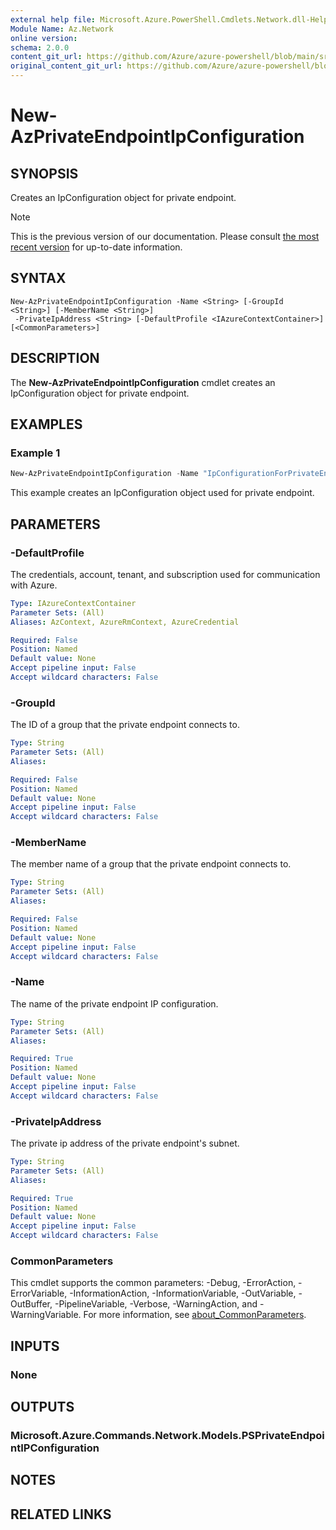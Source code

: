 ```yaml
---
external help file: Microsoft.Azure.PowerShell.Cmdlets.Network.dll-Help.xml
Module Name: Az.Network
online version: 
schema: 2.0.0
content_git_url: https://github.com/Azure/azure-powershell/blob/main/src/Network/Network/help/New-AzPrivateEndpointIpConfiguration.md
original_content_git_url: https://github.com/Azure/azure-powershell/blob/main/src/Network/Network/help/New-AzPrivateEndpointIpConfiguration.md
---
```


# New-AzPrivateEndpointIpConfiguration

## SYNOPSIS
Creates an IpConfiguration object for private endpoint.

> [!NOTE]
>This is the previous version of our documentation. Please consult [the most recent version](/powershell/module/az.network/new-azprivateendpointipconfiguration) for up-to-date information.

## SYNTAX

```
New-AzPrivateEndpointIpConfiguration -Name <String> [-GroupId <String>] [-MemberName <String>]
 -PrivateIpAddress <String> [-DefaultProfile <IAzureContextContainer>] [<CommonParameters>]
```

## DESCRIPTION
The **New-AzPrivateEndpointIpConfiguration** cmdlet creates an IpConfiguration object for private endpoint.

## EXAMPLES

### Example 1
```powershell
New-AzPrivateEndpointIpConfiguration -Name "IpConfigurationForPrivateEndpoint" -PrivateIPAddress "10.0.0.10"
```

This example creates an IpConfiguration object used for private endpoint.

## PARAMETERS

### -DefaultProfile
The credentials, account, tenant, and subscription used for communication with Azure.

```yaml
Type: IAzureContextContainer
Parameter Sets: (All)
Aliases: AzContext, AzureRmContext, AzureCredential

Required: False
Position: Named
Default value: None
Accept pipeline input: False
Accept wildcard characters: False
```

### -GroupId
The ID of a group that the private endpoint connects to.

```yaml
Type: String
Parameter Sets: (All)
Aliases:

Required: False
Position: Named
Default value: None
Accept pipeline input: False
Accept wildcard characters: False
```

### -MemberName
The member name of a group that the private endpoint connects to.

```yaml
Type: String
Parameter Sets: (All)
Aliases:

Required: False
Position: Named
Default value: None
Accept pipeline input: False
Accept wildcard characters: False
```

### -Name
The name of the private endpoint IP configuration.

```yaml
Type: String
Parameter Sets: (All)
Aliases:

Required: True
Position: Named
Default value: None
Accept pipeline input: False
Accept wildcard characters: False
```

### -PrivateIpAddress
The private ip address of the private endpoint's subnet.

```yaml
Type: String
Parameter Sets: (All)
Aliases:

Required: True
Position: Named
Default value: None
Accept pipeline input: False
Accept wildcard characters: False
```

### CommonParameters
This cmdlet supports the common parameters: -Debug, -ErrorAction, -ErrorVariable, -InformationAction, -InformationVariable, -OutVariable, -OutBuffer, -PipelineVariable, -Verbose, -WarningAction, and -WarningVariable. For more information, see [about_CommonParameters](http://go.microsoft.com/fwlink/?LinkID=113216).

## INPUTS

### None

## OUTPUTS

### Microsoft.Azure.Commands.Network.Models.PSPrivateEndpointIPConfiguration

## NOTES

## RELATED LINKS
